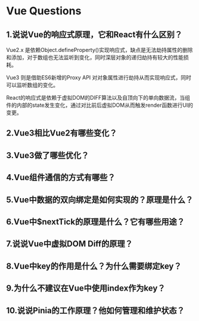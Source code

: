 # Vue Questions

## 1.说说Vue的响应式原理，它和React有什么区别？

Vue2.x 是依赖Object.defineProperty()实现响应式，缺点是无法劫持属性的删除和添加，对于数组也无法监听到变化，同时深层对象的递归劫持有较大的性能损耗。

Vue3 则是借助ES6新增的Proxy API 对对象属性进行劫持从而实现响应式，同时可以监听数组的变化。

React的响应式是依赖于虚拟DOM的DIFF算法以及自顶向下的单向数据流，当组件的内部的state发生变化，通过对比前后虚拟DOM从而触发render函数进行UI的变更。

## 2.Vue3相比Vue2有哪些变化？

## 3.Vue3做了哪些优化？

## 4.Vue组件通信的方式有哪些？

## 5.Vue中数据的双向绑定是如何实现的？原理是什么？

## 6.Vue中$nextTick的原理是什么？它有哪些用途？

## 7.说说Vue中虚拟DOM Diff的原理？

## 8.Vue中key的作用是什么？为什么需要绑定key？

## 9.为什么不建议在Vue中使用index作为key？

## 10.说说Pinia的工作原理？他如何管理和维护状态？